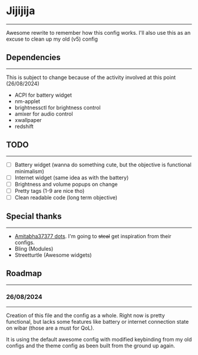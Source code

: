 # Jijijija
---
Awesome rewrite to remember how this config works. I'll also use this as an excuse to clean up my old (v5) config

## Dependencies
---
This is subject to change because of the activity involved at this point (26/08/2024)
+ ACPI for battery widget
+ nm-applet
+ brightnessctl for brightness control
+ amixer for audio control
+ xwallpaper
+ redshift

## TODO
---
- [ ] Battery widget (wanna do something cute, but the objective is functional minimalism)
- [ ] Internet widget (same idea as with the battery)
- [ ] Brightness and volume popups on change
- [ ] Pretty tags (1-9 are nice tho)
- [ ] Clean readable code (long term objective)

## Special thanks
---
+ [Amitabha37377 dots](https://github.com/Amitabha37377/Awful-DOTS?tab=readme-ov-file). I'm going to ~~steal~~ get inspiration from their configs.
+ Bling (Modules)
+ Streetturtle (Awesome widgets)

## Roadmap
---
### 26/08/2024
---
Creation of this file and the config as a whole. Right now is pretty functional, but lacks some features like battery or internet connection state on wibar (those are a must for QoL).

It is using the default awesome config with modified keybinding from my old configs and the theme config as been built from the ground up again.
